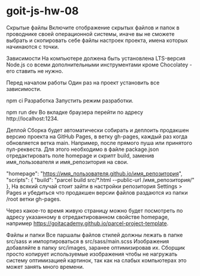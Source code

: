 # goit-js-hw-08
Скрытые файлы
Включите отображение скрытых файлов и папок в проводнике своей операционной системы, иначе вы не сможете выбрать и скопировать себе файлы настроек проекта, имена которых начинаются с точки.

Зависимости
На компьютере должена быть установлена LTS-версия Node.js со всеми дополнительными инструментами кроме Chocolatey - его ставить не нужно.

Перед началом работы
Один раз на проект установить все зависимости.

npm ci
Разработка
Запустить режим разработки.

npm run dev
Во вкладке браузера перейти по адресу http://localhost:1234.

Деплой
Сборка будет автоматически собирать и деплоить продакшен версию проекта на GitHub Pages, в ветку gh-pages, каждый раз когда обновляется ветка main. Например, после прямого пуша или принятого пул-реквеста. Для этого необходимо в файле package.json отредактировать поле homepage и скрипт build, заменив имя_пользователя и имя_репозитория на свои.

"homepage": "https://имя_пользователя.github.io/имя_репозитория",
"scripts": {
  "build": "parcel build src/*.html --public-url /имя_репозитория/"
},
На всякий случай стоит зайти в настройки репозитория Settings > Pages и убедиться что продакшен версии файлов раздаются из папки /root ветки gh-pages.

Через какое-то время живую страницу можно будет посмотреть по адресу указанному в отредактированном свойстве homepage, например https://goitacademy.github.io/parcel-project-template.

Файлы и папки
Все паршалы файлов стилей должны лежать в папке src/sass и импортироваться в src/sass/main.scss
Изображения добавляйте в папку src/images, заранее оптимизировав их. Сборщик просто копирует используемые изображения чтобы не нагружать систему оптимизацией картинок, так как на слабых компьютерах это может занять много времени.